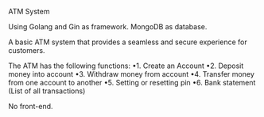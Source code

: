 ATM System

Using Golang and Gin as framework. MongoDB as database.

A basic ATM system that provides a seamless and secure experience for customers.

The ATM has the following functions:
•1. Create an Account
•2. Deposit money into account
•3. Withdraw money from account
•4. Transfer money from one account to another
•5. Setting or resetting pin
•6. Bank statement (List of all transactions)

No front-end.
